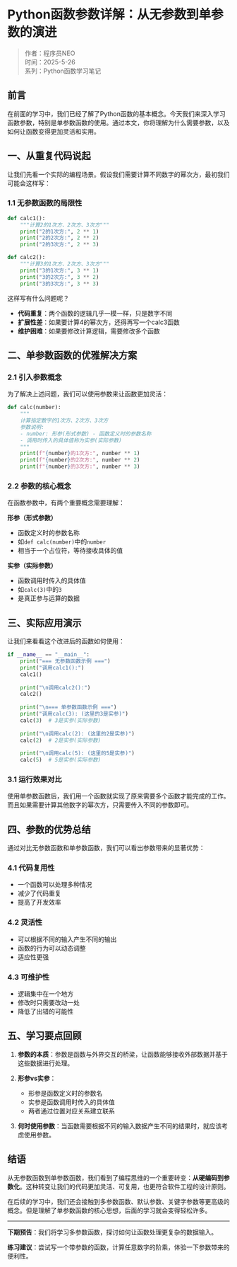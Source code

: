 # Python函数参数详解：从无参数到单参数的演进

> 作者：程序员NEO  
> 时间：2025-5-26  
> 系列：Python函数学习笔记

## 前言

在前面的学习中，我们已经了解了Python函数的基本概念。今天我们来深入学习函数参数，特别是单参数函数的使用。通过本文，你将理解为什么需要参数，以及如何让函数变得更加灵活和实用。

## 一、从重复代码说起

让我们先看一个实际的编程场景。假设我们需要计算不同数字的幂次方，最初我们可能会这样写：

### 1.1 无参数函数的局限性

```python
def calc1():
    """计算2的1次方、2次方、3次方"""
    print("2的1次方:", 2 ** 1)
    print("2的2次方:", 2 ** 2) 
    print("2的3次方:", 2 ** 3)

def calc2():
    """计算3的1次方、2次方、3次方"""
    print("3的1次方:", 3 ** 1)
    print("3的2次方:", 3 ** 2)
    print("3的3次方:", 3 ** 3)
```

这样写有什么问题呢？

- **代码重复**：两个函数的逻辑几乎一模一样，只是数字不同
- **扩展性差**：如果要计算4的幂次方，还得再写一个calc3函数
- **维护困难**：如果要修改计算逻辑，需要修改多个函数

## 二、单参数函数的优雅解决方案

### 2.1 引入参数概念

为了解决上述问题，我们可以使用参数来让函数更加灵活：

```python
def calc(number):
    """
    计算指定数字的1次方、2次方、3次方
    参数说明:
    - number: 形参(形式参数) - 函数定义时的参数名称
    - 调用时传入的具体值称为实参(实际参数)
    """
    print(f"{number}的1次方:", number ** 1)
    print(f"{number}的2次方:", number ** 2)
    print(f"{number}的3次方:", number ** 3)
```

### 2.2 参数的核心概念

在函数参数中，有两个重要概念需要理解：

**形参（形式参数）**
- 函数定义时的参数名称
- 如`def calc(number)`中的`number`
- 相当于一个占位符，等待接收具体的值

**实参（实际参数）**
- 函数调用时传入的具体值
- 如`calc(3)`中的`3`
- 是真正参与运算的数据

## 三、实际应用演示

让我们来看看这个改进后的函数如何使用：

```python
if __name__ == "__main__":
    print("=== 无参数函数示例 ===")
    print("调用calc1():")
    calc1()
    
    print("\n调用calc2():")
    calc2()
    
    print("\n=== 单参数函数示例 ===")
    print("调用calc(3): (这里的3是实参)")
    calc(3)  # 3是实参(实际参数)
    
    print("\n调用calc(2): (这里的2是实参)")
    calc(2)  # 2是实参(实际参数)
    
    print("\n调用calc(5): (这里的5是实参)")
    calc(5)  # 5是实参(实际参数)
```

### 3.1 运行效果对比

使用单参数函数后，我们用一个函数就实现了原来需要多个函数才能完成的工作。而且如果需要计算其他数字的幂次方，只需要传入不同的参数即可。

## 四、参数的优势总结

通过对比无参数函数和单参数函数，我们可以看出参数带来的显著优势：

### 4.1 代码复用性
- 一个函数可以处理多种情况
- 减少了代码重复
- 提高了开发效率

### 4.2 灵活性
- 可以根据不同的输入产生不同的输出
- 函数的行为可以动态调整
- 适应性更强

### 4.3 可维护性
- 逻辑集中在一个地方
- 修改时只需要改动一处
- 降低了出错的可能性

## 五、学习要点回顾

1. **参数的本质**：参数是函数与外界交互的桥梁，让函数能够接收外部数据并基于这些数据进行处理。

2. **形参vs实参**：
   - 形参是函数定义时的参数名
   - 实参是函数调用时传入的具体值
   - 两者通过位置对应关系建立联系

3. **何时使用参数**：当函数需要根据不同的输入数据产生不同的结果时，就应该考虑使用参数。

## 结语

从无参数函数到单参数函数，我们看到了编程思维的一个重要转变：**从硬编码到参数化**。这种转变让我们的代码更加灵活、可复用，也更符合软件工程的设计原则。

在后续的学习中，我们还会接触到多参数函数、默认参数、关键字参数等更高级的概念。但是理解了单参数函数的核心思想，后面的学习就会变得轻松许多。

---

**下期预告**：我们将学习多参数函数，探讨如何让函数处理更复杂的数据输入。

**练习建议**：尝试写一个带参数的函数，计算任意数字的阶乘，体验一下参数带来的便利性。
